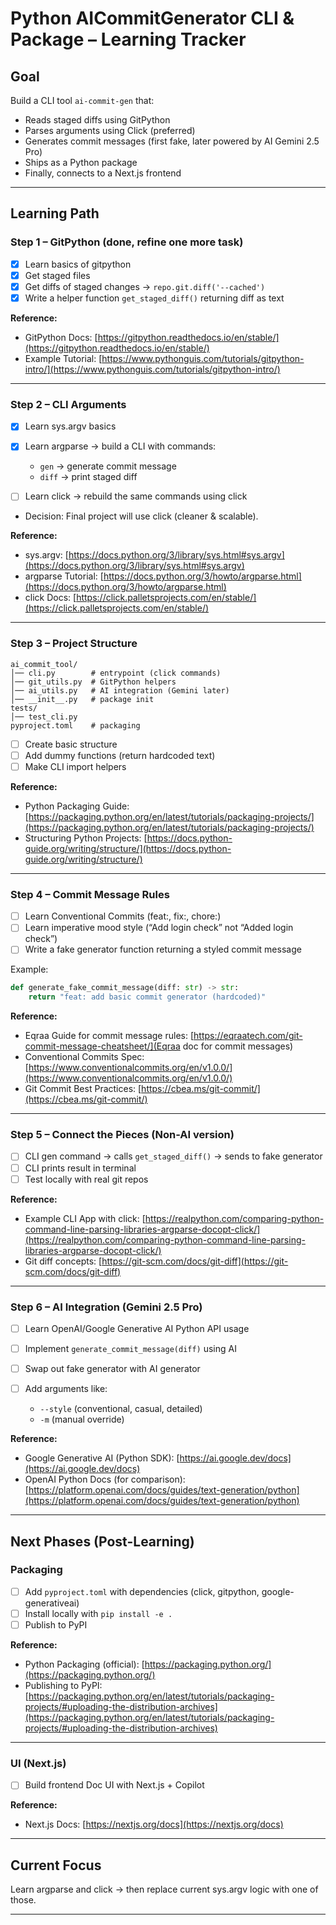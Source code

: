 # Python AICommitGenerator CLI & Package – Learning Tracker


## Goal

Build a CLI tool `ai-commit-gen` that:

* Reads staged diffs using GitPython
* Parses arguments using Click (preferred)
* Generates commit messages (first fake, later powered by AI Gemini 2.5 Pro)
* Ships as a Python package
* Finally, connects to a Next.js frontend

---

## Learning Path

### Step 1 – GitPython (done, refine one more task)

* [x] Learn basics of gitpython
* [x] Get staged files
* [x] Get diffs of staged changes → `repo.git.diff('--cached')`
* [x] Write a helper function `get_staged_diff()` returning diff as text

**Reference:**

* GitPython Docs: [https://gitpython.readthedocs.io/en/stable/](https://gitpython.readthedocs.io/en/stable/)
* Example Tutorial: [https://www.pythonguis.com/tutorials/gitpython-intro/](https://www.pythonguis.com/tutorials/gitpython-intro/)

---

### Step 2 – CLI Arguments

* [x] Learn sys.argv basics
* [x] Learn argparse → build a CLI with commands:

  * `gen` → generate commit message
  * `diff` → print staged diff
* [ ] Learn click → rebuild the same commands using click
* Decision: Final project will use click (cleaner & scalable).

**Reference:**

* sys.argv: [https://docs.python.org/3/library/sys.html#sys.argv](https://docs.python.org/3/library/sys.html#sys.argv)
* argparse Tutorial: [https://docs.python.org/3/howto/argparse.html](https://docs.python.org/3/howto/argparse.html)
* click Docs: [https://click.palletsprojects.com/en/stable/](https://click.palletsprojects.com/en/stable/)

---

### Step 3 – Project Structure

```
ai_commit_tool/
│── cli.py        # entrypoint (click commands)
│── git_utils.py  # GitPython helpers
│── ai_utils.py   # AI integration (Gemini later)
│── __init__.py   # package init
tests/
│── test_cli.py
pyproject.toml    # packaging
```

* [ ] Create basic structure
* [ ] Add dummy functions (return hardcoded text)
* [ ] Make CLI import helpers

**Reference:**

* Python Packaging Guide: [https://packaging.python.org/en/latest/tutorials/packaging-projects/](https://packaging.python.org/en/latest/tutorials/packaging-projects/)
* Structuring Python Projects: [https://docs.python-guide.org/writing/structure/](https://docs.python-guide.org/writing/structure/)

---

### Step 4 – Commit Message Rules

* [ ] Learn Conventional Commits (feat:, fix:, chore:)
* [ ] Learn imperative mood style (“Add login check” not “Added login check”)
* [ ] Write a fake generator function returning a styled commit message

Example:

```python
def generate_fake_commit_message(diff: str) -> str:
    return "feat: add basic commit generator (hardcoded)"
```

**Reference:**
* Eqraa Guide for commit message rules: [https://eqraatech.com/git-commit-message-cheatsheet/](Eqraa doc for commit messages)
* Conventional Commits Spec: [https://www.conventionalcommits.org/en/v1.0.0/](https://www.conventionalcommits.org/en/v1.0.0/)
* Git Commit Best Practices: [https://cbea.ms/git-commit/](https://cbea.ms/git-commit/)

---

### Step 5 – Connect the Pieces (Non-AI version)

* [ ] CLI gen command → calls `get_staged_diff()` → sends to fake generator
* [ ] CLI prints result in terminal
* [ ] Test locally with real git repos

**Reference:**

* Example CLI App with click: [https://realpython.com/comparing-python-command-line-parsing-libraries-argparse-docopt-click/](https://realpython.com/comparing-python-command-line-parsing-libraries-argparse-docopt-click/)
* Git diff concepts: [https://git-scm.com/docs/git-diff](https://git-scm.com/docs/git-diff)

---

### Step 6 – AI Integration (Gemini 2.5 Pro)

* [ ] Learn OpenAI/Google Generative AI Python API usage
* [ ] Implement `generate_commit_message(diff)` using AI
* [ ] Swap out fake generator with AI generator
* [ ] Add arguments like:

  * `--style` (conventional, casual, detailed)
  * `-m` (manual override)

**Reference:**

* Google Generative AI (Python SDK): [https://ai.google.dev/docs](https://ai.google.dev/docs)
* OpenAI Python Docs (for comparison): [https://platform.openai.com/docs/guides/text-generation/python](https://platform.openai.com/docs/guides/text-generation/python)

---

## Next Phases (Post-Learning)

### Packaging

* [ ] Add `pyproject.toml` with dependencies (click, gitpython, google-generativeai)
* [ ] Install locally with `pip install -e .`
* [ ] Publish to PyPI

**Reference:**

* Python Packaging (official): [https://packaging.python.org/](https://packaging.python.org/)
* Publishing to PyPI: [https://packaging.python.org/en/latest/tutorials/packaging-projects/#uploading-the-distribution-archives](https://packaging.python.org/en/latest/tutorials/packaging-projects/#uploading-the-distribution-archives)

---

### UI (Next.js)

* [ ] Build frontend Doc UI with Next.js + Copilot

**Reference:**

* Next.js Docs: [https://nextjs.org/docs](https://nextjs.org/docs)
---

## Current Focus

Learn argparse and click → then replace current sys.argv logic with one of those.

---
